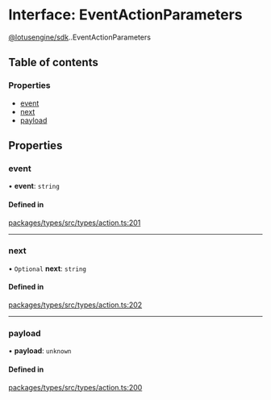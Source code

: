 # Interface: EventActionParameters

[@lotusengine/sdk](../wiki/@lotusengine.sdk).[<internal>](../wiki/@lotusengine.sdk.%3Cinternal%3E).EventActionParameters

## Table of contents

### Properties

- [event](../wiki/@lotusengine.sdk.%3Cinternal%3E.EventActionParameters#event)
- [next](../wiki/@lotusengine.sdk.%3Cinternal%3E.EventActionParameters#next)
- [payload](../wiki/@lotusengine.sdk.%3Cinternal%3E.EventActionParameters#payload)

## Properties

### event

• **event**: `string`

#### Defined in

[packages/types/src/types/action.ts:201](https://github.com/lotusengine/sdk/blob/fdb90a3/packages/types/src/types/action.ts#L201)

___

### next

• `Optional` **next**: `string`

#### Defined in

[packages/types/src/types/action.ts:202](https://github.com/lotusengine/sdk/blob/fdb90a3/packages/types/src/types/action.ts#L202)

___

### payload

• **payload**: `unknown`

#### Defined in

[packages/types/src/types/action.ts:200](https://github.com/lotusengine/sdk/blob/fdb90a3/packages/types/src/types/action.ts#L200)

